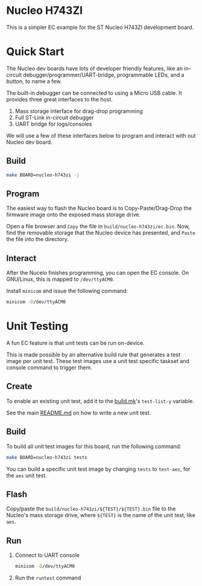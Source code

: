 # Nucleo H743ZI

This is a simpler EC example for the ST Nucleo H743ZI
development board.

# Quick Start

The Nucleo dev boards have lots of developer friendly features,
like an in-circuit debugger/programmer/UART-bridge, programmable
LEDs, and a button, to name a few.

The built-in debugger can be connected to using a Micro USB cable.
It provides three great interfaces to the host.
1. Mass storage interface for drag-drop programming
2. Full ST-Link in-circuit debugger
3. UART bridge for logs/consoles

We will use a few of these interfaces below to program and interact
with out Nucleo dev board.

## Build

```bash
make BOARD=nucleo-h743zi -j
```

## Program

The easiest way to flash the Nucleo board is to Copy-Paste/Drag-Drop
the firmware image onto the exposed mass storage drive.

Open a file browser and `Copy` the file in `build/nucleo-h743zi/ec.bin`.
Now, find the removable storage that the Nucleo device has presented,
and `Paste` the file into the directory.

## Interact

After the Nucelo finishes programming, you can open the EC console.
On GNU/Linux, this is mapped to `/dev/ttyACM0`.

Install `minicom` and issue the following command:

```bash
minicom -D/dev/ttyACM0
```

# Unit Testing

A fun EC feature is that unit tests can be run on-device.

This is made possible by an alternative build rule that generates a
test image per unit test. These test images use a unit test specific taskset
and console command to trigger them.

## Create

To enable an existing unit test, add it to the [build.mk](build.mk)'s
`test-list-y` variable.

See the main [README.md](/README.md) on how to write a new unit test.

## Build

To build all unit test images for this board, run the following command:

```bash
make BOARD=nucleo-h743zi tests
```

You can build a specific unit test image by changing `tests` to `test-aes`,
for the `aes` unit test.

## Flash

Copy/paste the `build/nucleo-h743zi/${TEST}/${TEST}.bin` file to the
Nucleo's mass storage drive, where `${TEST}` is the name of the unit test,
like `aes`.

## Run

1. Connect to UART console
   ```bash
   minicom -D/dev/ttyACM0
   ```
2. Run the `runtest` command